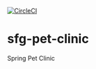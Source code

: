 
[![CircleCI](https://circleci.com/gh/rishabhsvats/sfg-pet-clinic/tree/main.svg?style=svg)](https://circleci.com/gh/rishabhsvats/sfg-pet-clinic/tree/main)

# sfg-pet-clinic
Spring Pet Clinic
